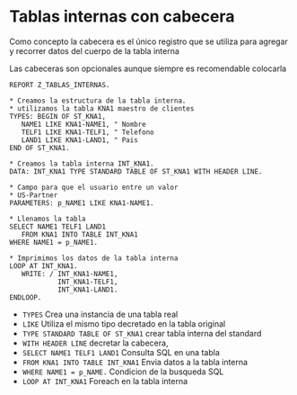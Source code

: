 # Tablas internas con cabecera

Como concepto la cabecera es el único registro que se utiliza para
agregar y recorrer datos del cuerpo de la tabla interna

Las cabeceras son opcionales
aunque siempre es recomendable colocarla

```
REPORT Z_TABLAS_INTERNAS.

* Creamos la estructura de la tabla interna.
* utilizamos la tabla KNA1 maestro de clientes
TYPES: BEGIN OF ST_KNA1,
   NAME1 LIKE KNA1-NAME1, " Nombre
   TELF1 LIKE KNA1-TELF1, " Telefono
   LAND1 LIKE KNA1-LAND1, " Pais
END OF ST_KNA1.

* Creamos la tabla interna INT_KNA1.
DATA: INT_KNA1 TYPE STANDARD TABLE OF ST_KNA1 WITH HEADER LINE.

* Campo para que el usuario entre un valor
* US-Partner
PARAMETERS: p_NAME1 LIKE KNA1-NAME1.

* Llenamos la tabla
SELECT NAME1 TELF1 LAND1
   FROM KNA1 INTO TABLE INT_KNA1
WHERE NAME1 = p_NAME1.

* Imprimimos los datos de la tabla interna
LOOP AT INT_KNA1.
   WRITE: / INT_KNA1-NAME1,
            INT_KNA1-TELF1,
            INT_KNA1-LAND1.
ENDLOOP.
```

- `TYPES` Crea una instancia de una tabla real
- `LIKE`  Utiliza el mismo tipo decretado en la tabla original
- `TYPE STANDARD TABLE OF ST_KNA1` crear tabla interna del standard
- `WITH HEADER LINE` decretar la cabecera,
- `SELECT NAME1 TELF1 LAND1` Consulta SQL en una tabla
- `FROM KNA1 INTO TABLE INT_KNA1` Envia datos a la tabla interna
- `WHERE NAME1 = p_NAME.` Condicion de la busqueda SQL
- `LOOP AT INT_KNA1` Foreach en la tabla interna
